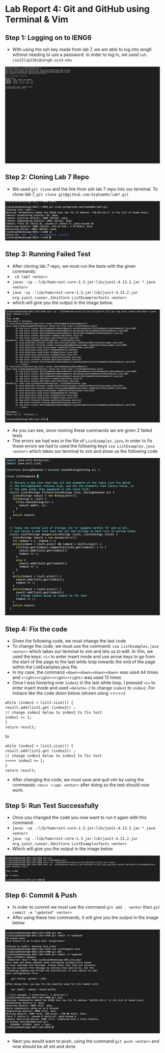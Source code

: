 # Lab Report 4: Git and GitHub using Terminal & Vim

## Step 1: Logging on to IENG6
* With using the ssh key made from lab 7, we are able to log into ieng6 without needing to use a password. In order to log in, we used `ssh cse15lsp23bc@ieng6.ucsd.edu`

![Image](ieng.png)

## Step 2: Cloning Lab 7 Repo
* We used `git clone` and the link from ssh lab 7 repo into our terminal. To clone lab 7, `git clone git@github.com:ktpham04/lab7.git`

![Image](clone.png)

## Step 3: Running Failed Test
* After cloning lab 7 repo, we must run the tests with the given commands: 
* ` cd lab7 <enter>` 
* `javac -cp .:lib/hamcrest-core-1.3.jar:lib/junit-4.13.2.jar *.java <enter>` 
* `java -cp .:lib/hamcrest-core-1.3.jar:lib/junit-4.13.2.jar org.junit.runner.JUnitCore ListExamplesTests <enter>` 
* which will give you the output in the image below.

![Image](failed.png)
* As you can see, once running these commands we are given 2 failed tests
* The errors we had was in the file of `ListExamples.java`, in order to fix these errors we had to used the following keys `vim ListExamples.java <enter>` which takes our terminal to vim and show us the following code

![Image](code.png)

## Step 4: Fix the code
* Given the following code, we must change the last code 
* To change the code, we must use the command: `vim ListExamples.java <enter>` which takes our terminal to vim and lets us to edit. In Vim, we used the keys: `<i>` to enter insert mode and use arrow keys to go from the start of the page to the last while loop towards the end of the page within the ListExamples.java file.
* In my case, the command `<down><down><down><down>` was used 44 times and `<right><right><right><right>` was used 13 times
* Once I was hovering over `index1` in the last while loop, I pressed `<i>` to enter insert mode and used `<delete>` `2` to change `index1` to `index2`. For instace like the code down below (shown using >>>>>)
```
while (index2 < list2.size()) {
result.add(list2.get (index2)) ;
// change index1 below to index2 to fix test
index1 += 1;
}
return result;
```
to
```
while (index2 < list2.size()) {
result.add(list2.get (index2)) ;
// change index1 below to index2 to fix test
>>>>> index2 += 1;
}
return result;
```
* After changing the code, we must save and quit vim by using the commands: `<esc> <:wq> <enter>` after doing so the test should now work.

## Step 5: Run Test Successfully
* Once you changed the code you now want to run it again with this command: 
* `javac -cp .:lib/hamcrest-core-1.3.jar:lib/junit-4.13.2.jar *.java <enter>`
* `java -cp .:lib/hamcrest-core-1.3.jar:lib/junit-4.13.2.jar org.junit.runner.JUnitCore ListExamplesTests <enter>`
* Which will give you the output in the image below

![Image](slay.png)

## Step 6: Commit & Push
* In order to commit we must use the command `git add . <enter` then `git commit -m "updated" <enter>`
* After using these two commands, it will give you the output in the image below

![Image](com.png)

* Next you would want to push, using the command `git push <enter>` and now should be all set and done
